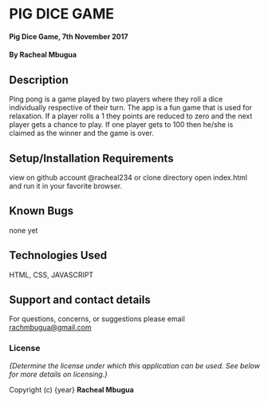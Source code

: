 # PIG DICE GAME

#### Pig Dice Game, 7th November 2017

#### By Racheal Mbugua

## Description

Ping pong is a game played by two players where they roll a dice individually respective of their turn. The app is a fun game that is used for relaxation. If a player rolls a 1 they points are reduced to zero and the next player gets a chance to play. If one player gets to 100 then he/she is claimed as the winner and the game is over.

## Setup/Installation Requirements
view on github account @racheal234
or clone directory
open index.html  and run it in your favorite browser.


## Known Bugs
none yet

## Technologies Used
HTML, CSS, JAVASCRIPT

## Support and contact details
For questions, concerns, or suggestions please email rachmbugua@gmail.com


### License

*{Determine the license under which this application can be used.  See below for more details on licensing.}*

Copyright (c) {year} **Racheal Mbugua**
